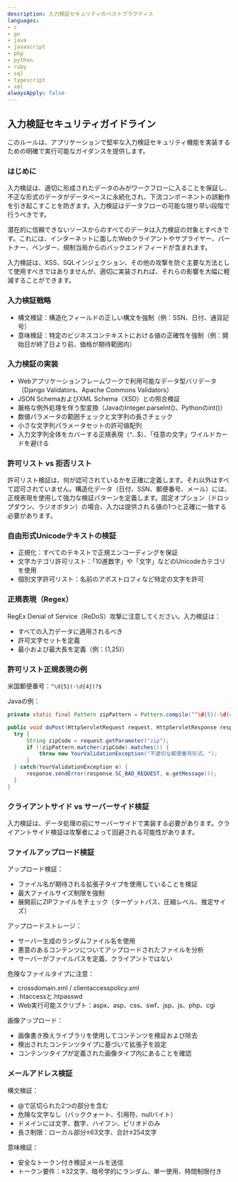 ```yaml
---
description: 入力検証セキュリティのベストプラクティス
languages:
- c
- go
- java
- javascript
- php
- python
- ruby
- sql
- typescript
- xml
alwaysApply: false
---
```


## 入力検証セキュリティガイドライン

このルールは、アプリケーションで堅牢な入力検証セキュリティ機能を実装するための明確で実行可能なガイダンスを提供します。

### はじめに

入力検証は、適切に形成されたデータのみがワークフローに入ることを保証し、不正な形式のデータがデータベースに永続化され、下流コンポーネントの誤動作を引き起こすことを防ぎます。入力検証はデータフローの可能な限り早い段階で行うべきです。

潜在的に信頼できないソースからのすべてのデータは入力検証の対象とすべきです。これには、インターネットに面したWebクライアントやサプライヤー、パートナー、ベンダー、規制当局からのバックエンドフィードが含まれます。

入力検証は、XSS、SQLインジェクション、その他の攻撃を防ぐ主要な方法として使用すべきではありませんが、適切に実装されれば、それらの影響を大幅に軽減することができます。

### 入力検証戦略

- 構文検証：構造化フィールドの正しい構文を強制（例：SSN、日付、通貨記号）
- 意味検証：特定のビジネスコンテキストにおける値の正確性を強制（例：開始日が終了日より前、価格が期待範囲内）

### 入力検証の実装

- Webアプリケーションフレームワークで利用可能なデータ型バリデータ（Django Validators、Apache Commons Validators）
- JSON SchemaおよびXML Schema（XSD）との照合検証
- 厳格な例外処理を伴う型変換（JavaのInteger.parseInt()、Pythonのint()）
- 数値パラメータの範囲チェックと文字列の長さチェック
- 小さな文字列パラメータセットの許可値配列
- 入力文字列全体をカバーする正規表現（^...$）、「任意の文字」ワイルドカードを避ける

### 許可リスト vs 拒否リスト

許可リスト検証は、何が認可されているかを正確に定義します。それ以外はすべて認可されていません。構造化データ（日付、SSN、郵便番号、メール）には、正規表現を使用して強力な検証パターンを定義します。固定オプション（ドロップダウン、ラジオボタン）の場合、入力は提供される値の1つと正確に一致する必要があります。

### 自由形式Unicodeテキストの検証

- 正規化：すべてのテキストで正規エンコーディングを保証
- 文字カテゴリ許可リスト：「10進数字」や「文字」などのUnicodeカテゴリを使用
- 個別文字許可リスト：名前のアポストロフィなど特定の文字を許可

### 正規表現（Regex）

RegEx Denial of Service（ReDoS）攻撃に注意してください。入力検証は：
- すべての入力データに適用されるべき
- 許可文字セットを定義
- 最小および最大長を定義（例：{1,25}）

### 許可リスト正規表現の例

米国郵便番号：`^\d{5}(-\d{4})?$`

Javaの例：
```java
private static final Pattern zipPattern = Pattern.compile("^\d{5}(-\d{4})?$");

public void doPost(HttpServletRequest request, HttpServletResponse response) {
  try {
      String zipCode = request.getParameter("zip");
      if (!zipPattern.matcher(zipCode).matches()) {
          throw new YourValidationException("不適切な郵便番号形式。");
      }
  } catch(YourValidationException e) {
      response.sendError(response.SC_BAD_REQUEST, e.getMessage());
  }
}
```

### クライアントサイド vs サーバーサイド検証

入力検証は、データ処理の前にサーバーサイドで実装する必要があります。クライアントサイド検証は攻撃者によって回避される可能性があります。

### ファイルアップロード検証

アップロード検証：
- ファイル名が期待される拡張子タイプを使用していることを検証
- 最大ファイルサイズ制限を強制
- 展開前にZIPファイルをチェック（ターゲットパス、圧縮レベル、推定サイズ）

アップロードストレージ：
- サーバー生成のランダムファイル名を使用
- 悪意のあるコンテンツについてアップロードされたファイルを分析
- サーバーがファイルパスを定義、クライアントではない

危険なファイルタイプに注意：
- crossdomain.xml / clientaccesspolicy.xml
- .htaccessと.htpasswd
- Web実行可能スクリプト：aspx、asp、css、swf、jsp、js、php、cgi

画像アップロード：
- 画像書き換えライブラリを使用してコンテンツを検証および除去
- 検出されたコンテンツタイプに基づいて拡張子を設定
- コンテンツタイプが定義された画像タイプ内にあることを確認

### メールアドレス検証

構文検証：
- @で区切られた2つの部分を含む
- 危険な文字なし（バッククォート、引用符、nullバイト）
- ドメインには文字、数字、ハイフン、ピリオドのみ
- 長さ制限：ローカル部分≤63文字、合計≤254文字

意味検証：
- 安全なトークン付き検証メールを送信
- トークン要件：≥32文字、暗号学的にランダム、単一使用、時間制限付き
